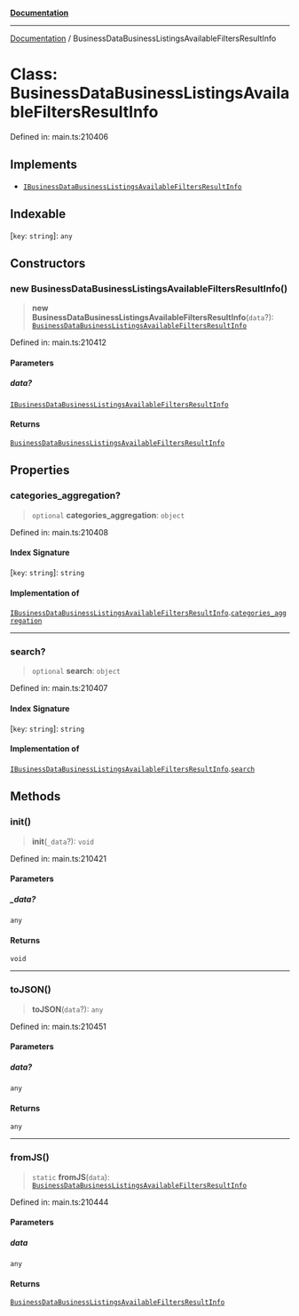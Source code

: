 [**Documentation**](../README.md)

***

[Documentation](../README.md) / BusinessDataBusinessListingsAvailableFiltersResultInfo

# Class: BusinessDataBusinessListingsAvailableFiltersResultInfo

Defined in: main.ts:210406

## Implements

- [`IBusinessDataBusinessListingsAvailableFiltersResultInfo`](../interfaces/IBusinessDataBusinessListingsAvailableFiltersResultInfo.md)

## Indexable

\[`key`: `string`\]: `any`

## Constructors

### new BusinessDataBusinessListingsAvailableFiltersResultInfo()

> **new BusinessDataBusinessListingsAvailableFiltersResultInfo**(`data`?): [`BusinessDataBusinessListingsAvailableFiltersResultInfo`](BusinessDataBusinessListingsAvailableFiltersResultInfo.md)

Defined in: main.ts:210412

#### Parameters

##### data?

[`IBusinessDataBusinessListingsAvailableFiltersResultInfo`](../interfaces/IBusinessDataBusinessListingsAvailableFiltersResultInfo.md)

#### Returns

[`BusinessDataBusinessListingsAvailableFiltersResultInfo`](BusinessDataBusinessListingsAvailableFiltersResultInfo.md)

## Properties

### categories\_aggregation?

> `optional` **categories\_aggregation**: `object`

Defined in: main.ts:210408

#### Index Signature

\[`key`: `string`\]: `string`

#### Implementation of

[`IBusinessDataBusinessListingsAvailableFiltersResultInfo`](../interfaces/IBusinessDataBusinessListingsAvailableFiltersResultInfo.md).[`categories_aggregation`](../interfaces/IBusinessDataBusinessListingsAvailableFiltersResultInfo.md#categories_aggregation)

***

### search?

> `optional` **search**: `object`

Defined in: main.ts:210407

#### Index Signature

\[`key`: `string`\]: `string`

#### Implementation of

[`IBusinessDataBusinessListingsAvailableFiltersResultInfo`](../interfaces/IBusinessDataBusinessListingsAvailableFiltersResultInfo.md).[`search`](../interfaces/IBusinessDataBusinessListingsAvailableFiltersResultInfo.md#search)

## Methods

### init()

> **init**(`_data`?): `void`

Defined in: main.ts:210421

#### Parameters

##### \_data?

`any`

#### Returns

`void`

***

### toJSON()

> **toJSON**(`data`?): `any`

Defined in: main.ts:210451

#### Parameters

##### data?

`any`

#### Returns

`any`

***

### fromJS()

> `static` **fromJS**(`data`): [`BusinessDataBusinessListingsAvailableFiltersResultInfo`](BusinessDataBusinessListingsAvailableFiltersResultInfo.md)

Defined in: main.ts:210444

#### Parameters

##### data

`any`

#### Returns

[`BusinessDataBusinessListingsAvailableFiltersResultInfo`](BusinessDataBusinessListingsAvailableFiltersResultInfo.md)
